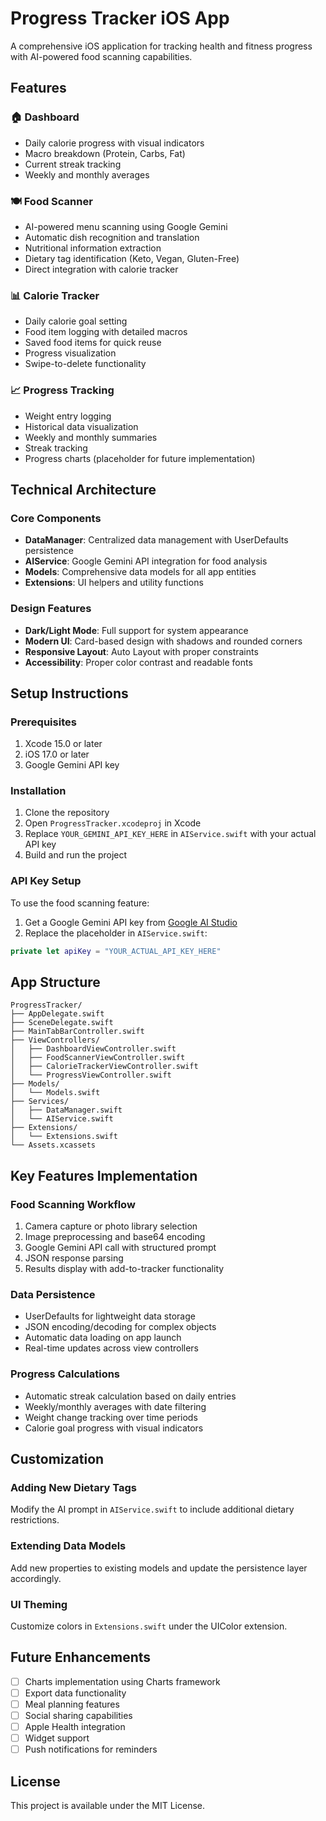# Progress Tracker iOS App

A comprehensive iOS application for tracking health and fitness progress with AI-powered food scanning capabilities.

## Features

### 🏠 Dashboard
- Daily calorie progress with visual indicators
- Macro breakdown (Protein, Carbs, Fat)
- Current streak tracking
- Weekly and monthly averages

### 🍽️ Food Scanner
- AI-powered menu scanning using Google Gemini
- Automatic dish recognition and translation
- Nutritional information extraction
- Dietary tag identification (Keto, Vegan, Gluten-Free)
- Direct integration with calorie tracker

### 📊 Calorie Tracker
- Daily calorie goal setting
- Food item logging with detailed macros
- Saved food items for quick reuse
- Progress visualization
- Swipe-to-delete functionality

### 📈 Progress Tracking
- Weight entry logging
- Historical data visualization
- Weekly and monthly summaries
- Streak tracking
- Progress charts (placeholder for future implementation)

## Technical Architecture

### Core Components
- **DataManager**: Centralized data management with UserDefaults persistence
- **AIService**: Google Gemini API integration for food analysis
- **Models**: Comprehensive data models for all app entities
- **Extensions**: UI helpers and utility functions

### Design Features
- **Dark/Light Mode**: Full support for system appearance
- **Modern UI**: Card-based design with shadows and rounded corners
- **Responsive Layout**: Auto Layout with proper constraints
- **Accessibility**: Proper color contrast and readable fonts

## Setup Instructions

### Prerequisites
1. Xcode 15.0 or later
2. iOS 17.0 or later
3. Google Gemini API key

### Installation
1. Clone the repository
2. Open `ProgressTracker.xcodeproj` in Xcode
3. Replace `YOUR_GEMINI_API_KEY_HERE` in `AIService.swift` with your actual API key
4. Build and run the project

### API Key Setup
To use the food scanning feature:
1. Get a Google Gemini API key from [Google AI Studio](https://makersuite.google.com/app/apikey)
2. Replace the placeholder in `AIService.swift`:
```swift
private let apiKey = "YOUR_ACTUAL_API_KEY_HERE"
```

## App Structure

```
ProgressTracker/
├── AppDelegate.swift
├── SceneDelegate.swift
├── MainTabBarController.swift
├── ViewControllers/
│   ├── DashboardViewController.swift
│   ├── FoodScannerViewController.swift
│   ├── CalorieTrackerViewController.swift
│   └── ProgressViewController.swift
├── Models/
│   └── Models.swift
├── Services/
│   ├── DataManager.swift
│   └── AIService.swift
├── Extensions/
│   └── Extensions.swift
└── Assets.xcassets
```

## Key Features Implementation

### Food Scanning Workflow
1. Camera capture or photo library selection
2. Image preprocessing and base64 encoding
3. Google Gemini API call with structured prompt
4. JSON response parsing
5. Results display with add-to-tracker functionality

### Data Persistence
- UserDefaults for lightweight data storage
- JSON encoding/decoding for complex objects
- Automatic data loading on app launch
- Real-time updates across view controllers

### Progress Calculations
- Automatic streak calculation based on daily entries
- Weekly/monthly averages with date filtering
- Weight change tracking over time periods
- Calorie goal progress with visual indicators

## Customization

### Adding New Dietary Tags
Modify the AI prompt in `AIService.swift` to include additional dietary restrictions.

### Extending Data Models
Add new properties to existing models and update the persistence layer accordingly.

### UI Theming
Customize colors in `Extensions.swift` under the UIColor extension.

## Future Enhancements

- [ ] Charts implementation using Charts framework
- [ ] Export data functionality
- [ ] Meal planning features
- [ ] Social sharing capabilities
- [ ] Apple Health integration
- [ ] Widget support
- [ ] Push notifications for reminders

## License

This project is available under the MIT License.